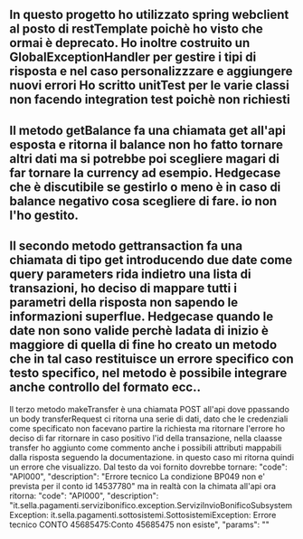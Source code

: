 In questo progetto ho utilizzato spring webclient al posto di restTemplate poichè ho visto che ormai è deprecato.
Ho inoltre costruito un GlobalExceptionHandler per gestire i tipi di risposta e nel caso personalizzzare e aggiungere nuovi errori
Ho scritto unitTest per le varie classi non facendo integration test poichè  non richiesti
------
Il metodo getBalance fa una chiamata get all'api esposta e  ritorna il balance non ho fatto tornare altri dati ma si potrebbe poi scegliere magari di far tornare la currency ad esempio.
Hedgecase che è discutibile se gestirlo o meno è in caso di balance negativo cosa scegliere di fare. io non l'ho gestito.
----
Il secondo metodo gettransaction
fa una chiamata di tipo get introducendo due date come query parameters rida indietro una lista di transazioni, ho deciso di mappare tutti i parametri della risposta non sapendo le informazioni superflue.
Hedgecase quando le date non sono  valide perchè  ladata di inizio è maggiore di quella di fine ho creato un metodo che in tal caso restituisce un errore specifico con testo  specifico, nel metodo è possibile integrare anche controllo del formato ecc..
----
Il terzo metodo makeTransfer è una chiamata POST all'api dove ppassando un body transferRequest ci ritorna una serie di dati, dato che le credenziali come specificato non facevano partire la richiesta ma ritornare l'errore ho deciso di far ritornare in caso 
positivo l'id della transazione, nella claasse transfer ho aggiunto come commento  anche i possibili  attributi mappabili dalla risposta seguendo la documentazione.
in questo caso mi ritorna quindi un errore che visualizzo.
Dal testo da voi fornito dovrebbe tornare:
"code": "API000",
"description": "Errore tecnico  La condizione BP049 non e' prevista per il conto id 14537780" ma in realtà con la chimata all'api ora ritorna:
"code": "API000",
"description": "it.sella.pagamenti.servizibonifico.exception.ServiziInvioBonificoSubsystemException: it.sella.pagamenti.sottosistemi.SottosistemiException: Errore tecnico CONTO 45685475:Conto 45685475 non esiste",
"params": ""

